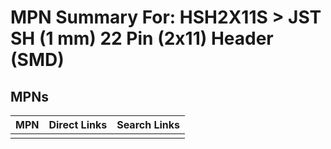 



# MPN Summary For: HSH2X11S > JST SH (1 mm) 22 Pin (2x11) Header (SMD)

## MPNs
  

|MPN|Direct Links|Search Links|
| :--- | :--- | :--- |
||||

